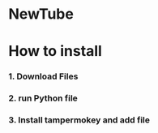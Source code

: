 # NewTube


# How to install


### 1. Download Files
### 2. run Python file
### 3. Install tampermokey and add file
